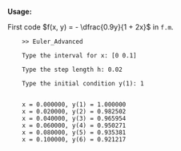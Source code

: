 **Usage:**

First code $f(x, y) = - \dfrac{0.9y}{1 + 2x}$ in <code>f.m</code>.

```
    >> Euler_Advanced

    Type the interval for x: [0 0.1]

    Type the step length h: 0.02

    Type the initial condition y(1): 1
    
    
    x = 0.000000, y(1) = 1.000000
    x = 0.020000, y(2) = 0.982502
    x = 0.040000, y(3) = 0.965954
    x = 0.060000, y(4) = 0.950271
    x = 0.080000, y(5) = 0.935381
    x = 0.100000, y(6) = 0.921217
```